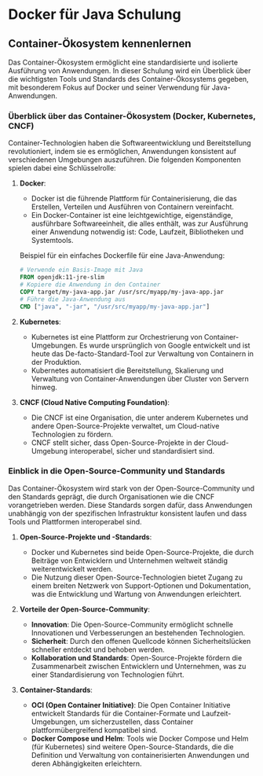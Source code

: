 
# Docker für Java Schulung

## Container-Ökosystem kennenlernen

Das Container-Ökosystem ermöglicht eine standardisierte und isolierte Ausführung von Anwendungen. In dieser Schulung wird ein Überblick über die wichtigsten Tools und Standards des Container-Ökosystems gegeben, mit besonderem Fokus auf Docker und seiner Verwendung für Java-Anwendungen.

### Überblick über das Container-Ökosystem (Docker, Kubernetes, CNCF)

Container-Technologien haben die Softwareentwicklung und Bereitstellung revolutioniert, indem sie es ermöglichen, Anwendungen konsistent auf verschiedenen Umgebungen auszuführen. Die folgenden Komponenten spielen dabei eine Schlüsselrolle:

1. **Docker**:
   - Docker ist die führende Plattform für Containerisierung, die das Erstellen, Verteilen und Ausführen von Containern vereinfacht.
   - Ein Docker-Container ist eine leichtgewichtige, eigenständige, ausführbare Softwareeinheit, die alles enthält, was zur Ausführung einer Anwendung notwendig ist: Code, Laufzeit, Bibliotheken und Systemtools.

   Beispiel für ein einfaches Dockerfile für eine Java-Anwendung:
   ```dockerfile
   # Verwende ein Basis-Image mit Java
   FROM openjdk:11-jre-slim
   # Kopiere die Anwendung in den Container
   COPY target/my-java-app.jar /usr/src/myapp/my-java-app.jar
   # Führe die Java-Anwendung aus
   CMD ["java", "-jar", "/usr/src/myapp/my-java-app.jar"]
   ```

2. **Kubernetes**:
   - Kubernetes ist eine Plattform zur Orchestrierung von Container-Umgebungen. Es wurde ursprünglich von Google entwickelt und ist heute das De-facto-Standard-Tool zur Verwaltung von Containern in der Produktion.
   - Kubernetes automatisiert die Bereitstellung, Skalierung und Verwaltung von Container-Anwendungen über Cluster von Servern hinweg.

3. **CNCF (Cloud Native Computing Foundation)**:
   - Die CNCF ist eine Organisation, die unter anderem Kubernetes und andere Open-Source-Projekte verwaltet, um Cloud-native Technologien zu fördern.
   - CNCF stellt sicher, dass Open-Source-Projekte in der Cloud-Umgebung interoperabel, sicher und standardisiert sind.

### Einblick in die Open-Source-Community und Standards

Das Container-Ökosystem wird stark von der Open-Source-Community und den Standards geprägt, die durch Organisationen wie die CNCF vorangetrieben werden. Diese Standards sorgen dafür, dass Anwendungen unabhängig von der spezifischen Infrastruktur konsistent laufen und dass Tools und Plattformen interoperabel sind.

1. **Open-Source-Projekte und -Standards**:
   - Docker und Kubernetes sind beide Open-Source-Projekte, die durch Beiträge von Entwicklern und Unternehmen weltweit ständig weiterentwickelt werden.
   - Die Nutzung dieser Open-Source-Technologien bietet Zugang zu einem breiten Netzwerk von Support-Optionen und Dokumentation, was die Entwicklung und Wartung von Anwendungen erleichtert.

2. **Vorteile der Open-Source-Community**:
   - **Innovation**: Die Open-Source-Community ermöglicht schnelle Innovationen und Verbesserungen an bestehenden Technologien.
   - **Sicherheit**: Durch den offenen Quellcode können Sicherheitslücken schneller entdeckt und behoben werden.
   - **Kollaboration und Standards**: Open-Source-Projekte fördern die Zusammenarbeit zwischen Entwicklern und Unternehmen, was zu einer Standardisierung von Technologien führt.

3. **Container-Standards**:
   - **OCI (Open Container Initiative)**: Die Open Container Initiative entwickelt Standards für die Container-Formate und Laufzeit-Umgebungen, um sicherzustellen, dass Container plattformübergreifend kompatibel sind.
   - **Docker Compose und Helm**: Tools wie Docker Compose und Helm (für Kubernetes) sind weitere Open-Source-Standards, die die Definition und Verwaltung von containerisierten Anwendungen und deren Abhängigkeiten erleichtern.
